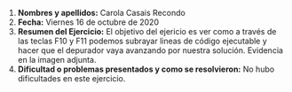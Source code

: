 1. **Nombres y apellidos:** Carola Casais Recondo
2. **Fecha:** Viernes 16 de octubre de 2020
3. **Resumen del Ejercicio:** El objetivo del ejericio es ver como a través de las teclas F10 y F11 podemos subrayar lineas de código ejecutable y hacer que el depurador
vaya avanzando por nuestra solución. Evidencia en la imagen adjunta.
4. **Dificultad o problemas presentados y como se resolvieron:** No hubo dificultades en este ejercicio.
